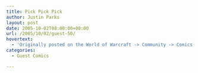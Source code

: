 ```yaml
---
title: Pick Pick Pick
author: Justin Parks
layout: post
date: 2005-10-02T08:00:00+00:00
url: /2005/10/02/guest-50/
hovertext:
  - 'Originally posted on the World of Warcraft -> Community -> Comics pages'
categories:
  - Guest Comics

---
```

